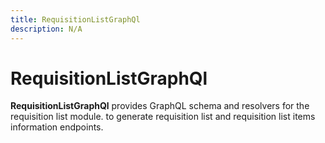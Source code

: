 ```yaml
---
title: RequisitionListGraphQl
description: N/A
---
```


# RequisitionListGraphQl

**RequisitionListGraphQl** provides GraphQL schema and resolvers for the requisition list module.
to generate requisition list and requisition list items information endpoints.
